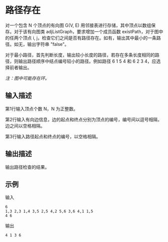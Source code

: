 # 路径存在

对一个包含 N 个顶点的有向图 G(V, E) 用邻接表进行存储，其中顶点以数组保存。对于该有向图类 adjListGraph，要求增加一个成员函数 existPath，对于图中的任两个顶点 i, j，检查它们之间是否有路径存在。如有，输出其中最小的一条路径。如无，输出字符串 "false"。

对于最小路径，首先判断长度，输出较小长度的路径，若存在多条长度相同的路径，则输出路径顺序中结点编号较小的路径。例如路径 6 1 5 4 和 6 2 3 4，应选择前者输出。 

*注：图中可能存在环。*

## 输入描述

第1行输入顶点个数 N，N 为正整数。

第2行输入有向边信息，边的起点和终点分别为顶点的编号，编号间以逗号相隔，边之间以空格相隔。

第3行输入路径起点和终点的编号，以空格相隔。

## 输出描述

输出路径检查的结果。

## 示例
输入
```
6
1,3 2,3 1,4 3,5 2,5 4,2 5,6 3,6 4,1 1,5
4 6
```
输出
```
4 1 3 6
```